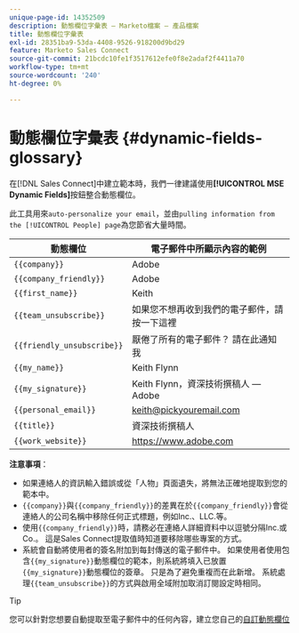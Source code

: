 ```yaml
---
unique-page-id: 14352509
description: 動態欄位字彙表 — Marketo檔案 — 產品檔案
title: 動態欄位字彙表
exl-id: 28351ba9-53da-4408-9526-918200d9bd29
feature: Marketo Sales Connect
source-git-commit: 21bcdc10fe1f3517612efe0f8e2adaf2f4411a70
workflow-type: tm+mt
source-wordcount: '240'
ht-degree: 0%

---
```


# 動態欄位字彙表 {#dynamic-fields-glossary}

在[!DNL Sales Connect]中建立範本時，我們一律建議使用&#x200B;**[!UICONTROL MSE Dynamic Fields]**&#x200B;按鈕整合動態欄位。

此工具用來`auto-personalize your email`，並由`pulling information from the [!UICONTROL People] page`為您節省大量時間。

| 動態欄位 | 電子郵件中所顯示內容的範例 |
|---|---|
| `{{company}}` | Adobe |
| `{{company_friendly}}` | Adobe |
| `{{first_name}}` | Keith |
| `{{team_unsubscribe}}` | 如果您不想再收到我們的電子郵件，請按一下這裡 |
| `{{friendly_unsubscribe}}` | 厭倦了所有的電子郵件？ 請在此通知我 |
| `{{my_name}}` | Keith Flynn |
| `{{my_signature}}` | Keith Flynn，資深技術撰稿人 — Adobe |
| `{{personal_email}}` | <keith@pickyouremail.com> |
| `{{title}}` | 資深技術撰稿人 |
| `{{work_website}}` | <https://www.adobe.com> |

**注意事項**：

* 如果連絡人的資訊輸入錯誤或從「人物」頁面遺失，將無法正確地提取到您的範本中。
* `{{company}}`與`{{company_friendly}}`的差異在於`{{company_friendly}}`會從連絡人的公司名稱中移除任何正式標題，例如Inc.、LLC.等。
* 使用`{{company_friendly}}`時，請務必在連絡人詳細資料中以逗號分隔Inc.或Co.。 這是Sales Connect提取值時知道要移除哪些專案的方式。
* 系統會自動將使用者的簽名附加到每封傳送的電子郵件中。 如果使用者使用包含`{{my_signature}}`動態欄位的範本，則系統將填入已放置`{{my_signature}}`動態欄位的簽章。 只是為了避免重複而在此新增。 系統處理`{{team_unsubscribe}}`的方式與啟用全域附加取消訂閱設定時相同。

>[!TIP]
>
>您可以針對您想要自動提取至電子郵件中的任何內容，建立您自己的[自訂動態欄位](/help/marketo/product-docs/marketo-sales-connect/templates/dynamic-fields/create-custom-dynamic-fields.md)

